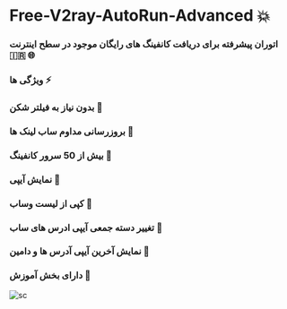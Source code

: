# Free-V2ray-AutoRun-Advanced :boom: 

 ### اتوران پیشرفته برای دریافت کانفینگ های رایگان موجود در سطح اینترنت :iran:	 :globe_with_meridians:	

 ### ویژگی ها :zap:
### بدون نیاز به فیلتر شکن :gem:	
### بروزرسانی مداوم ساب لینک ها :gem:	
### بیش از 50 سرور کانفینگ :gem:	
### نمایش آیپی :gem:	
### کپی از لیست وساب :gem:	
### تغییر دسته جمعی آیپی ادرس های ساب :gem:	
### نمایش آخرین آیپی آدرس ها و دامین :gem:	
### دارای بخش آموزش :gem:	

![sc](https://github.com/electron-v2ray/Free-V2ray-AutoRun-Advanced/assets/129282445/d1d54956-822a-4391-b856-a012f4e780f0)
